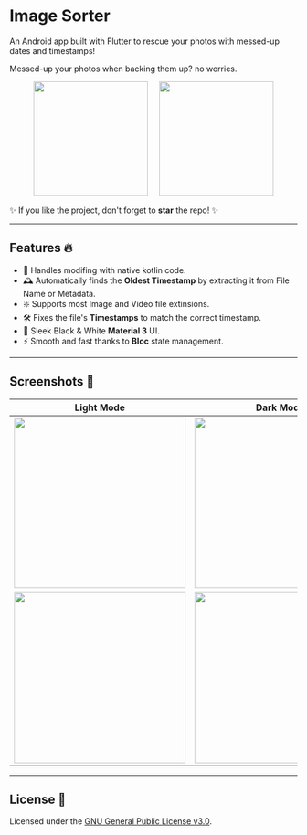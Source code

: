# Image Sorter

An Android app built with Flutter to rescue your photos with messed-up dates and timestamps!

Messed-up your photos when backing them up? no worries.

<p align="center"> <img src="https://github.com/user-attachments/assets/897d6d63-97c3-43d1-a165-55bdf23f9622" width="200"> &nbsp; &nbsp;   <img src="https://github.com/user-attachments/assets/1d1ff61c-9892-48d7-a245-f7bb07479409" width="200"> </p>

✨ If you like the project, don't forget to **star** the repo! ✨

---

## Features 🔥

- 🚀 Handles modifing with native kotlin code.
- 🕰️ Automatically finds the **Oldest Timestamp** by extracting it from File Name or Metadata.
- ❇️ Supports most Image and Video file extinsions.
- 🛠️ Fixes the file's **Timestamps** to match the correct timestamp.
- 🎨 Sleek Black & White **Material 3** UI.
- ⚡ Smooth and fast thanks to **Bloc** state management.

---

## Screenshots 📸

|                                        Light Mode                                                       |                                                 Dark Mode                                               |
|:-------------------------------------------------------------------------------------------------------:|:-------------------------------------------------------------------------------------------------------:|
| <img src="https://github.com/user-attachments/assets/331fbd22-be52-47cd-b008-dc10722c28d2" width="300"> | <img src="https://github.com/user-attachments/assets/c56dbdc2-b5f0-4544-bf28-9db429eb62ec" width="300"> |
| <img src="https://github.com/user-attachments/assets/d9194b19-0912-449e-a96a-fb2f06d8f133" width="300"> | <img src="https://github.com/user-attachments/assets/a380ec4b-0dfe-464c-8934-de6762547528" width="300"> |


---

## License 📜

Licensed under the [GNU General Public License v3.0](https://github.com/MoazSalem/Flutter_Image_Sorter/blob/master/LICENSE).